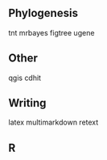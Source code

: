 ## Phylogenesis

tnt
mrbayes
figtree
ugene

## Other
qgis
cdhit

## Writing
latex
multimarkdown
retext

## R
